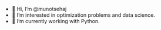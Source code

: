 - 👋 Hi, I’m @munotsehaj
- 👀 I’m interested in optimization problems and data science.
- 🌱 I’m currently working with Python.

<!---
munotsehaj/munotsehaj is a ✨ special ✨ repository because its `README.md` (this file) appears on your GitHub profile.
You can click the Preview link to take a look at your changes.
--->
